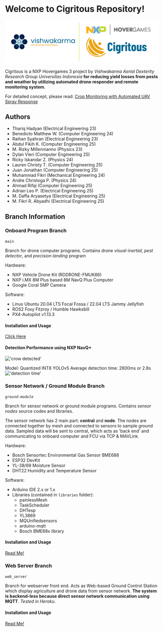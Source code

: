 # Welcome to Cigritous Repository!

!['cigritous logo'](https://github.com/rotary-auav-ui/cigritous/blob/main/docs/new_project_logo.png)  

Cigritous is a NXP Hovergames 3 project by *Vishwakarma Aerial Dexterity Research Group Universitas Indonesia* **for reducing yield losses from pests and weather by utilizing automated drone responder and remote monitoring system.** 

For detailed concept, please read: [Crop Monitoring with Automated UAV Spray Response](https://www.hackster.io/vishwakarma/cigritous-crop-monitoring-with-automated-uav-spray-response-473d80#toc-system-description-4)

## Authors
- Thariq Hadyan (Electrical Engineering 23)
- Benedicto Matthew W. (Computer Engineering 24)
- Raihan Syahran (Electrical Engineering 23)
- Abdul Fikih K. (Computer Engineering 25)
- M. Rizky Millennianno (Physics 23)
- Dylan Vieri (Computer Engineering 25)
- Ricky Iskandar Z. (Physics 24)
- Lauren Christy T. (Computer Engineering 25)
- Juan Jonathan (Computer Engineering 25)
- Muhammad Fikri (Mechanical Engineering 24)
- Andre Christoga P. (Physics 24)
- Ahmad Rifqi (Computer Engineering 25)
- Adrian Leo P. (Electrical Engineering 25)
- M. Daffa Aryasetya (Electrical Engineering 25)
- M. Fikri R. Abyadhi (Electrical Engineering 25)

## Branch Information

### Onboard Program Branch

*`main`*

Branch for drone computer programs. Contains drone *visual-inertial*, *pest detector*, and *precision landing* program

Hardware:

- NXP Vehicle Drone Kit (RDDRONE-FMUK66)
- NXP i.MX 8M Plus based 8M NavQ Plus Computer
- Google Coral 5MP Camera

Software:

- Linux Ubuntu 20.04 LTS Focal Fossa / 22.04 LTS Jammy Jellyfish
- ROS2 Foxy Fitzroy / Humble Hawksbill
- PX4-Autopilot v1.13.3

#### Installation and Usage
[Click Here](https://github.com/rotary-auav-ui/cigritous/blob/main/INSTALL.md)  

#### Detection Performance using NXP NavQ+
!['crow detected'](https://github.com/rotary-auav-ui/cigritous/blob/main/docs/detection.png)  

Model: Quantized INT8 YOLOv5
Average detection time: 2800ms or 2.8s 
!['detection time'](https://github.com/rotary-auav-ui/cigritous/blob/main/docs/detection.png)  

### Sensor Network / Ground Module Branch

*`ground-module`*

Branch for sensor network or ground module programs. Contains *sensor nodes* source codes and libraries.

The sensor network has 2 main part: **central** and **node**. The nodes are connected together by mesh and connected to sensors to sample ground data. Sampled data will be sent to central, which acts as 'back end' and communicating to onboard computer and FCU via TCP & MAVLink.

Hardware:

- Bosch Sensortec Environmental Gas Sensor BME688
- ESP32 DevKit
- YL-38/69 Moisture Sensor
- DHT22 Humidity and Temperature Sensor

Software:

- Arduino IDE 2.x or 1.x
- Libraries (contained in `libraries` folder):
  - painlessMesh
  - TaskScheduler
  - DHTesp
  - YL3869
  - MQUnifiedsensors
  - arduino-mqtt
  - Bosch BME68x library

#### Installation and Usage
[Read Me!](https://github.com/rotary-auav-ui/cigritous/blob/ground-module/README.md)  

### Web Server Branch

*`web_server`*

Branch for webserver front end. Acts as Web-based Ground Control Station which display agriculture and drone data from sensor network. **The system is backend-less because direct sensor network communication using MQTT**. *Tested in Heroku*.

#### Installation and Usage
[Read Me!](https://github.com/rotary-auav-ui/cigritous/blob/web_server/README.md)  
